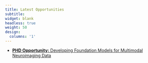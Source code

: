 ```yaml
---
title: Latest Opportunities
subtitle:
widget: blank
headless: true
weight: 50
design:
  columns: '1'
---
```


- [**PHD Opportunity:** Developing Foundation Models for Multimodal Neuroimaging Data](https://www.findaphd.com/phds/project/developing-foundation-models-for-multimodal-neuroimaging-data/?p168127)

